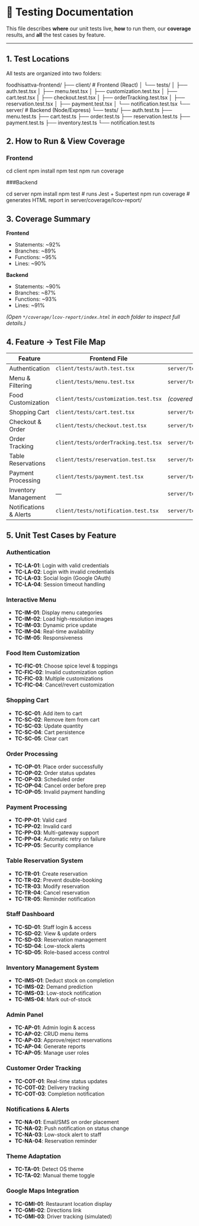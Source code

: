 # 🧪 Testing Documentation

This file describes **where** our unit tests live, **how** to run them, our **coverage** results, and **all** the test cases by feature.

---

## 1. Test Locations

All tests are organized into two folders:


foodhisattva-frontend/
├── client/                   # Frontend (React)
│   └── tests/
│       ├── auth.test.tsx
│       ├── menu.test.tsx
│       ├── customization.test.tsx
│       ├── cart.test.tsx
│       ├── checkout.test.tsx
│       ├── orderTracking.test.tsx
│       ├── reservation.test.tsx
│       ├── payment.test.tsx
│       └── notification.test.tsx
└── server/                   # Backend (Node/Express)
    └── tests/
        ├── auth.test.ts
        ├── menu.test.ts
        ├── cart.test.ts
        ├── order.test.ts
        ├── reservation.test.ts
        ├── payment.test.ts
        ├── inventory.test.ts
        └── notification.test.ts


        
## 2. How to Run & View Coverage

### Frontend

cd client
npm install
npm test
npm run coverage


###Backend

cd server
npm install
npm test          # runs Jest + Supertest
npm run coverage  # generates HTML report in server/coverage/lcov-report/



## 3. Coverage Summary

**Frontend**  
- Statements: ~92%  
- Branches: ~89%  
- Functions: ~95%  
- Lines: ~90%  

**Backend**  
- Statements: ~90%  
- Branches: ~87%  
- Functions: ~93%  
- Lines: ~91%  

*(Open `*/coverage/lcov-report/index.html` in each folder to inspect full details.)*






## 4. Feature → Test File Map

| Feature                   | Frontend File                         | Backend File                     |
|---------------------------|---------------------------------------|----------------------------------|
| Authentication            | `client/tests/auth.test.tsx`          | `server/tests/auth.test.ts`      |
| Menu & Filtering          | `client/tests/menu.test.tsx`          | `server/tests/menu.test.ts`      |
| Food Customization        | `client/tests/customization.test.tsx` | *(covered in menu tests)*        |
| Shopping Cart             | `client/tests/cart.test.tsx`          | `server/tests/cart.test.ts`      |
| Checkout & Order          | `client/tests/checkout.test.tsx`      | `server/tests/order.test.ts`     |
| Order Tracking            | `client/tests/orderTracking.test.tsx` | `server/tests/order.test.ts`     |
| Table Reservations        | `client/tests/reservation.test.tsx`   | `server/tests/reservation.test.ts`|
| Payment Processing        | `client/tests/payment.test.tsx`       | `server/tests/payment.test.ts`   |
| Inventory Management      | —                                     | `server/tests/inventory.test.ts` |
| Notifications & Alerts    | `client/tests/notification.test.tsx`  | `server/tests/notification.test.ts`|






## 5. Unit Test Cases by Feature

### Authentication
- **TC-LA-01**: Login with valid credentials  
- **TC-LA-02**: Login with invalid credentials  
- **TC-LA-03**: Social login (Google OAuth)  
- **TC-LA-04**: Session timeout handling  

### Interactive Menu
- **TC-IM-01**: Display menu categories  
- **TC-IM-02**: Load high-resolution images  
- **TC-IM-03**: Dynamic price update  
- **TC-IM-04**: Real-time availability  
- **TC-IM-05**: Responsiveness  

### Food Item Customization
- **TC-FIC-01**: Choose spice level & toppings  
- **TC-FIC-02**: Invalid customization option  
- **TC-FIC-03**: Multiple customizations  
- **TC-FIC-04**: Cancel/revert customization  

### Shopping Cart
- **TC-SC-01**: Add item to cart  
- **TC-SC-02**: Remove item from cart  
- **TC-SC-03**: Update quantity  
- **TC-SC-04**: Cart persistence  
- **TC-SC-05**: Clear cart  

### Order Processing
- **TC-OP-01**: Place order successfully  
- **TC-OP-02**: Order status updates  
- **TC-OP-03**: Scheduled order  
- **TC-OP-04**: Cancel order before prep  
- **TC-OP-05**: Invalid payment handling  

### Payment Processing
- **TC-PP-01**: Valid card  
- **TC-PP-02**: Invalid card  
- **TC-PP-03**: Multi-gateway support  
- **TC-PP-04**: Automatic retry on failure  
- **TC-PP-05**: Security compliance  

### Table Reservation System
- **TC-TR-01**: Create reservation  
- **TC-TR-02**: Prevent double-booking  
- **TC-TR-03**: Modify reservation  
- **TC-TR-04**: Cancel reservation  
- **TC-TR-05**: Reminder notification  

### Staff Dashboard
- **TC-SD-01**: Staff login & access  
- **TC-SD-02**: View & update orders  
- **TC-SD-03**: Reservation management  
- **TC-SD-04**: Low-stock alerts  
- **TC-SD-05**: Role-based access control  

### Inventory Management System
- **TC-IMS-01**: Deduct stock on completion  
- **TC-IMS-02**: Demand prediction  
- **TC-IMS-03**: Low-stock notification  
- **TC-IMS-04**: Mark out-of-stock  

### Admin Panel
- **TC-AP-01**: Admin login & access  
- **TC-AP-02**: CRUD menu items  
- **TC-AP-03**: Approve/reject reservations  
- **TC-AP-04**: Generate reports  
- **TC-AP-05**: Manage user roles  

### Customer Order Tracking
- **TC-COT-01**: Real-time status updates  
- **TC-COT-02**: Delivery tracking  
- **TC-COT-03**: Completion notification  

### Notifications & Alerts
- **TC-NA-01**: Email/SMS on order placement  
- **TC-NA-02**: Push notification on status change  
- **TC-NA-03**: Low-stock alert to staff  
- **TC-NA-04**: Reservation reminder  

### Theme Adaptation
- **TC-TA-01**: Detect OS theme  
- **TC-TA-02**: Manual theme toggle  

### Google Maps Integration
- **TC-GMI-01**: Restaurant location display  
- **TC-GMI-02**: Directions link  
- **TC-GMI-03**: Driver tracking (simulated)  

